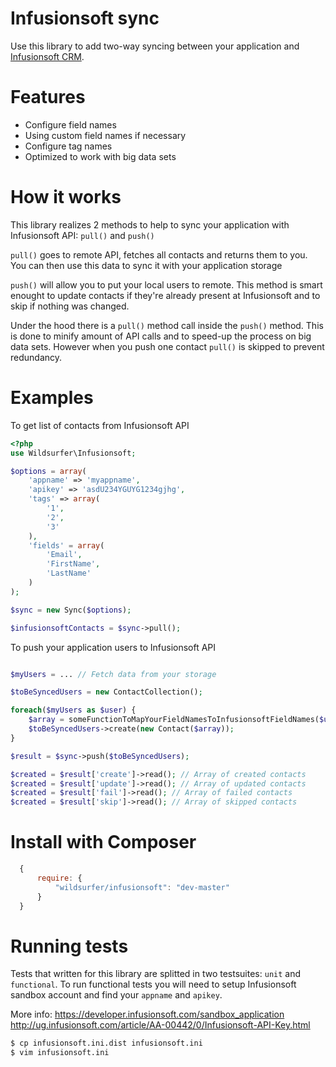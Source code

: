 Infusionsoft sync
=================

Use this library to add two-way syncing between your application and
[Infusionsoft CRM](help.infusionsoft.com/developers/api-basics).

Features
========

- Configure field names
- Using custom field names if necessary
- Configure tag names
- Optimized to work with big data sets

How it works
============

This library realizes 2 methods to help to sync your application with
Infusionsoft API: `pull()` and `push()`

`pull()` goes to remote API, fetches all contacts and returns them to you. You
can then use this data to sync it with your application storage

`push()` will allow you to put your local users to remote. This method is smart
enought to update contacts if they're already present at Infusionsoft and to
skip if nothing was changed.

Under the hood there is a `pull()` method call inside the `push()` method. This
is done to minify amount of API calls and to speed-up the process on big data
sets. However when you push one contact `pull()` is skipped to prevent
redundancy.

Examples
========

To get list of contacts from Infusionsoft API


``` php
<?php
use Wildsurfer\Infusionsoft;

$options = array(
    'appname' => 'myappname',
    'apikey' => 'asdU234YGUYG1234gjhg',
    'tags' => array(
        '1',
        '2',
        '3'
    ),
    'fields' = array(
        'Email',
        'FirstName',
        'LastName'
    )
);

$sync = new Sync($options);

$infusionsoftContacts = $sync->pull();

```

To push your application users to Infusionsoft API


``` php

$myUsers = ... // Fetch data from your storage

$toBeSyncedUsers = new ContactCollection();

foreach($myUsers as $user) {
    $array = someFunctionToMapYourFieldNamesToInfusionsoftFieldNames($user);
    $toBeSyncedUsers->create(new Contact($array));
}

$result = $sync->push($toBeSyncedUsers);

$created = $result['create']->read(); // Array of created contacts
$created = $result['update']->read(); // Array of updated contacts
$created = $result['fail']->read(); // Array of failed contacts
$created = $result['skip']->read(); // Array of skipped contacts


```

Install with Composer
=====================

``` js
  {
      require: {
          "wildsurfer/infusionsoft": "dev-master"
      }
  }
```

Running tests
=============

Tests that written for this library are splitted in two testsuites: `unit` and
`functional`. To run functional tests you will need to setup Infusionsoft
sandbox account and find your `appname` and `apikey`.

More info:
https://developer.infusionsoft.com/sandbox_application
http://ug.infusionsoft.com/article/AA-00442/0/Infusionsoft-API-Key.html

```bash
$ cp infusionsoft.ini.dist infusionsoft.ini
$ vim infusionsoft.ini
```
